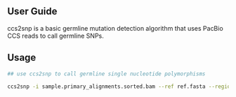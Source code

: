 ## User Guide

ccs2snp is a basic germline mutation detection algorithm that uses PacBio CCS reads to call germline SNPs.

## Usage

```sh
## use ccs2snp to call germline single nucleotide polymorphisms

ccs2snp -i sample.primary_alignments.sorted.bam --ref ref.fasta --region_list ref.target -o sample.vcf  
```

